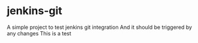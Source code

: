 # jenkins-git

A simple project to test jenkins git integration
And it should be triggered by any changes
This is a test 
